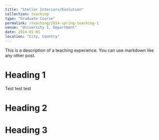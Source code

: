 ```yaml
---
title: "Stellar Interiors/Evolution"
collection: teaching
type: "Graduate Course"
permalink: /teaching/2014-spring-teaching-1
venue: "University 1, Department"
date: 2014-01-01
location: "City, Country"
---
```


This is a description of a teaching experience. You can use markdown like any other post.

Heading 1
======
Test test test

Heading 2
======

Heading 3
======
